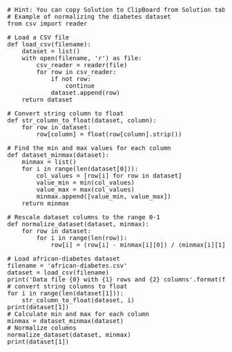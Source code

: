<pre class="file" data-target="clipboard">
# Hint: You can copy Solution to ClipBoard from Solution tab in Step 4
# Example of normalizing the diabetes dataset
from csv import reader

# Load a CSV file
def load_csv(filename):
	dataset = list()
	with open(filename, 'r') as file:
		csv_reader = reader(file)
		for row in csv_reader:
			if not row:
				continue
			dataset.append(row)
	return dataset

# Convert string column to float
def str_column_to_float(dataset, column):
	for row in dataset:
		row[column] = float(row[column].strip())

# Find the min and max values for each column
def dataset_minmax(dataset):
	minmax = list()
	for i in range(len(dataset[0])):
		col_values = [row[i] for row in dataset]
		value_min = min(col_values)
		value_max = max(col_values)
		minmax.append([value_min, value_max])
	return minmax

# Rescale dataset columns to the range 0-1
def normalize_dataset(dataset, minmax):
	for row in dataset:
		for i in range(len(row)):
			row[i] = (row[i] - minmax[i][0]) / (minmax[i][1] - minmax[i][0])

# Load african-diabetes dataset
filename = 'african-diabetes.csv'
dataset = load_csv(filename)
print('Data file {0} with {1} rows and {2} columns'.format(filename, len(dataset), len(dataset[0])))
# convert string columns to float
for i in range(len(dataset[1])):
	str_column_to_float(dataset, i)
print(dataset[1])
# Calculate min and max for each column
minmax = dataset_minmax(dataset)
# Normalize columns
normalize_dataset(dataset, minmax)
print(dataset[1])
</pre>

